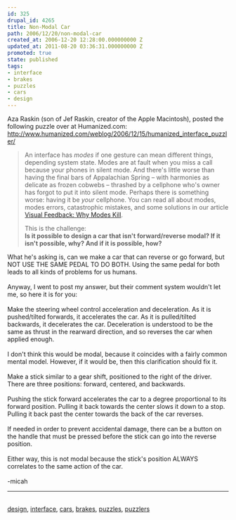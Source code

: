 ```yaml
---
id: 325
drupal_id: 4265
title: Non-Modal Car
path: 2006/12/20/non-modal-car
created_at: 2006-12-20 12:28:00.000000000 Z
updated_at: 2011-08-20 03:36:31.000000000 Z
promoted: true
state: published
tags:
- interface
- brakes
- puzzles
- cars
- design
---
```

Aza Raskin (son of Jef Raskin, creator of the Apple Macintosh), posted the following puzzle over at Humanized.com:<br /><a href="http://www.humanized.com/weblog/2006/12/15/humanized_interface_puzzler/">http://www.humanized.com/weblog/2006/12/15/humanized_interface_puzzler/</a><br /><blockquote>An interface has <i>modes</i> if one gesture can mean different things, depending system state. Modes are at fault when you miss a call because your phones in silent mode. And there's little worse than having the final bars of Appalachian Spring – with harmonies as delicate as frozen cobwebs – thrashed by a cellphone who's owner has forgot to put it into silent mode. Perhaps there is something worse: having it be <i>your</i> cellphone. You can read all about modes, modes errors, catastrophic mistakes, and some solutions in our article <a href="http://www.humanized.com/weblog/2006/12/07/is_visual_feedback_enough_why_modes_kill/">Visual Feedback: Why Modes Kill</a>.<br /><p>This is the challenge:<br /><b>Is it possible to design a car that isn't forward/reverse modal? If it isn't possible, why? And if it is possible, how?</b></p></blockquote>What he's asking is, can we make a car that can reverse or go forward, but NOT USE THE SAME PEDAL TO DO BOTH. Using the same pedal for both leads to all kinds of problems for us humans.<br /><br />Anyway, I went to post my answer, but their comment system wouldn't let me, so here it is for you:<br /><br />Make the steering wheel control acceleration and deceleration. As it is pushed/tilted forwards, it accelerates the car. As it is pulled/tilted backwards, it decelerates the car. Deceleration is understood to be the same as thrust in the rearward direction, and so reverses the car when applied enough.<br /><br />I don't think this would be modal, because it coincides with a fairly common mental model. However, if it would be, then this clarification should fix it.<br /><br />Make a stick similar to a gear shift, positioned to the right of the driver. There are three positions: forward, centered, and backwards.<br /><br />Pushing the stick forward accelerates the car to a degree proportional to its forward position. Pulling it back towards the center slows it down to a stop. Pulling it back past the center towards the back of the car reverses.<br /><br />If needed in order to prevent accidental damage, there can be a button on the handle that must be pressed before the stick can go into the reverse position.<br /><br />Either way, this is not modal because the stick's position ALWAYS correlates to the same action of the car.<br /><br />-micah<br /><hr /><br /><a href="http://www.technorati.com/tag/design" rel="tag">design</a>, <a href="http://www.technorati.com/tag/interface" rel="tag">interface</a>, <a href="http://www.technorati.com/tag/cars" rel="tag">cars</a>, <a href="http://www.technorati.com/tag/brakes" rel="tag">brakes</a>, <a href="http://www.technorati.com/tag/puzzles" rel="tag">puzzles</a>, <a href="http://www.technorati.com/tag/puzzlers" rel="tag">puzzlers</a>
